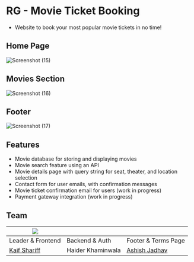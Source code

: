 # RG - Movie Ticket Booking 
- Website to book your most popular movie tickets in no time!

## Home Page
![Screenshot (15)](https://github.com/Random-Guyz/RG-Movie_TIcket_Booking/assets/106680482/780c189b-7e9f-4825-97de-ff6e72e9426b)

## Movies Section
![Screenshot (16)](https://github.com/Random-Guyz/RG-Movie_TIcket_Booking/assets/106680482/9b58c4b9-0059-4199-9534-9f37b9b1e0ba)

## Footer
![Screenshot (17)](https://github.com/Random-Guyz/RG-Movie_TIcket_Booking/assets/106680482/1f91e68c-a43d-4abd-9bc7-77e0d65aa0e1)

## Features

- Movie database for storing and displaying movies
- Movie search feature using an API
- Movie details page with query string for seat, theater, and location selection
- Contact form for user emails, with confirmation messages
- Movie ticket confirmation email for users (work in progress)
- Payment gateway integration (work in progress)

## Team

|[<img src="https://avatars.githubusercontent.com/u/93507427?v=4" style="max-width: 50%; height: auto;"/>](https://github.com/Kaif-Shariff)|||
|---|---|---|
| Leader & Frontend | Backend & Auth | Footer & Terms Page |
| [Kaif Shariff](https://github.com/Kaif-Shariff) | Haider Khaminwala | [Ashish Jadhav](https://www.linkedin.com/in/ashish-jadhav-bbb02b289/) | 
